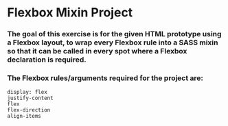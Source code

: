 # Flexbox Mixin Project

### The goal of this exercise is for the given HTML prototype using a Flexbox layout, to wrap every Flexbox rule into a SASS mixin so that it can be called in every spot where a Flexbox declaration is required.

### The Flexbox rules/arguments required for the project are:

    display: flex
    justify-content
    flex
    flex-direction
    align-items
